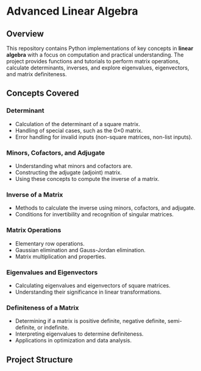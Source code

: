# Advanced Linear Algebra

## Overview

This repository contains Python implementations of key concepts in **linear algebra** with a focus on computation and practical understanding. The project provides functions and tutorials to perform matrix operations, calculate determinants, inverses, and explore eigenvalues, eigenvectors, and matrix definiteness.

## Concepts Covered

### Determinant
- Calculation of the determinant of a square matrix.
- Handling of special cases, such as the 0×0 matrix.
- Error handling for invalid inputs (non-square matrices, non-list inputs).

### Minors, Cofactors, and Adjugate
- Understanding what minors and cofactors are.
- Constructing the adjugate (adjoint) matrix.
- Using these concepts to compute the inverse of a matrix.

### Inverse of a Matrix
- Methods to calculate the inverse using minors, cofactors, and adjugate.
- Conditions for invertibility and recognition of singular matrices.

### Matrix Operations
- Elementary row operations.
- Gaussian elimination and Gauss-Jordan elimination.
- Matrix multiplication and properties.

### Eigenvalues and Eigenvectors
- Calculating eigenvalues and eigenvectors of square matrices.
- Understanding their significance in linear transformations.

### Definiteness of a Matrix
- Determining if a matrix is positive definite, negative definite, semi-definite, or indefinite.
- Interpreting eigenvalues to determine definiteness.
- Applications in optimization and data analysis.

## Project Structure

